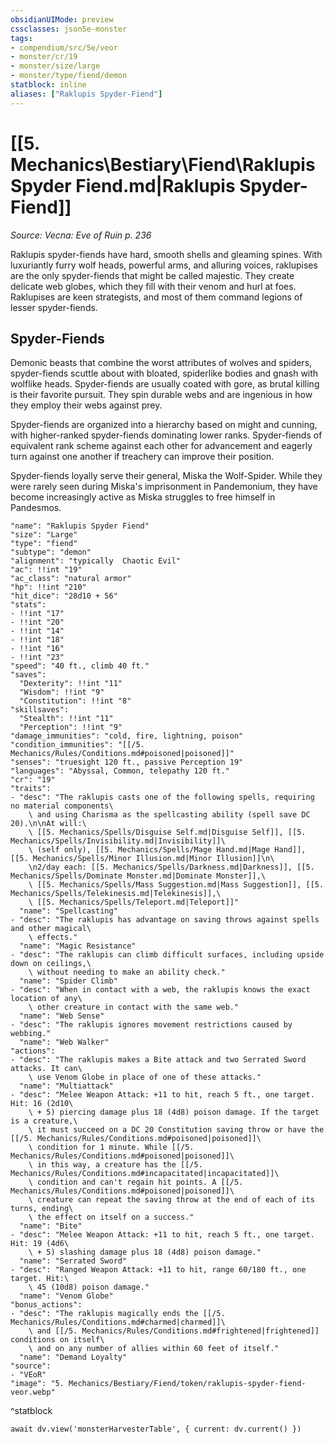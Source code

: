 ```yaml
---
obsidianUIMode: preview
cssclasses: json5e-monster
tags:
- compendium/src/5e/veor
- monster/cr/19
- monster/size/large
- monster/type/fiend/demon
statblock: inline
aliases: ["Raklupis Spyder-Fiend"]
---
```

# [[5. Mechanics\Bestiary\Fiend\Raklupis Spyder Fiend.md|Raklupis Spyder-Fiend]]
*Source: Vecna: Eve of Ruin p. 236*

Raklupis spyder-fiends have hard, smooth shells and gleaming spines. With luxuriantly furry wolf heads, powerful arms, and alluring voices, raklupises are the only spyder-fiends that might be called majestic. They create delicate web globes, which they fill with their venom and hurl at foes. Raklupises are keen strategists, and most of them command legions of lesser spyder-fiends.

## Spyder-Fiends

Demonic beasts that combine the worst attributes of wolves and spiders, spyder-fiends scuttle about with bloated, spiderlike bodies and gnash with wolflike heads. Spyder-fiends are usually coated with gore, as brutal killing is their favorite pursuit. They spin durable webs and are ingenious in how they employ their webs against prey.

Spyder-fiends are organized into a hierarchy based on might and cunning, with higher-ranked spyder-fiends dominating lower ranks. Spyder-fiends of equivalent rank scheme against each other for advancement and eagerly turn against one another if treachery can improve their position.

Spyder-fiends loyally serve their general, Miska the Wolf-Spider. While they were rarely seen during Miska's imprisonment in Pandemonium, they have become increasingly active as Miska struggles to free himself in Pandesmos.

```statblock
"name": "Raklupis Spyder Fiend"
"size": "Large"
"type": "fiend"
"subtype": "demon"
"alignment": "typically  Chaotic Evil"
"ac": !!int "19"
"ac_class": "natural armor"
"hp": !!int "210"
"hit_dice": "28d10 + 56"
"stats":
- !!int "17"
- !!int "20"
- !!int "14"
- !!int "18"
- !!int "16"
- !!int "23"
"speed": "40 ft., climb 40 ft."
"saves":
  "Dexterity": !!int "11"
  "Wisdom": !!int "9"
  "Constitution": !!int "8"
"skillsaves":
  "Stealth": !!int "11"
  "Perception": !!int "9"
"damage_immunities": "cold, fire, lightning, poison"
"condition_immunities": "[[/5. Mechanics/Rules/Conditions.md#poisoned|poisoned]]"
"senses": "truesight 120 ft., passive Perception 19"
"languages": "Abyssal, Common, telepathy 120 ft."
"cr": "19"
"traits":
- "desc": "The raklupis casts one of the following spells, requiring no material components\
    \ and using Charisma as the spellcasting ability (spell save DC 20).\n\nAt will:\
    \ [[5. Mechanics/Spells/Disguise Self.md|Disguise Self]], [[5. Mechanics/Spells/Invisibility.md|Invisibility]]\
    \ (self only), [[5. Mechanics/Spells/Mage Hand.md|Mage Hand]], [[5. Mechanics/Spells/Minor Illusion.md|Minor Illusion]]\n\
    \n2/day each: [[5. Mechanics/Spells/Darkness.md|Darkness]], [[5. Mechanics/Spells/Dominate Monster.md|Dominate Monster]],\
    \ [[5. Mechanics/Spells/Mass Suggestion.md|Mass Suggestion]], [[5. Mechanics/Spells/Telekinesis.md|Telekinesis]],\
    \ [[5. Mechanics/Spells/Teleport.md|Teleport]]"
  "name": "Spellcasting"
- "desc": "The raklupis has advantage on saving throws against spells and other magical\
    \ effects."
  "name": "Magic Resistance"
- "desc": "The raklupis can climb difficult surfaces, including upside down on ceilings,\
    \ without needing to make an ability check."
  "name": "Spider Climb"
- "desc": "When in contact with a web, the raklupis knows the exact location of any\
    \ other creature in contact with the same web."
  "name": "Web Sense"
- "desc": "The raklupis ignores movement restrictions caused by webbing."
  "name": "Web Walker"
"actions":
- "desc": "The raklupis makes a Bite attack and two Serrated Sword attacks. It can\
    \ use Venom Globe in place of one of these attacks."
  "name": "Multiattack"
- "desc": "Melee Weapon Attack: +11 to hit, reach 5 ft., one target. Hit: 16 (2d10\
    \ + 5) piercing damage plus 18 (4d8) poison damage. If the target is a creature,\
    \ it must succeed on a DC 20 Constitution saving throw or have the [[/5. Mechanics/Rules/Conditions.md#poisoned|poisoned]]\
    \ condition for 1 minute. While [[/5. Mechanics/Rules/Conditions.md#poisoned|poisoned]]\
    \ in this way, a creature has the [[/5. Mechanics/Rules/Conditions.md#incapacitated|incapacitated]]\
    \ condition and can't regain hit points. A [[/5. Mechanics/Rules/Conditions.md#poisoned|poisoned]]\
    \ creature can repeat the saving throw at the end of each of its turns, ending\
    \ the effect on itself on a success."
  "name": "Bite"
- "desc": "Melee Weapon Attack: +11 to hit, reach 5 ft., one target. Hit: 19 (4d6\
    \ + 5) slashing damage plus 18 (4d8) poison damage."
  "name": "Serrated Sword"
- "desc": "Ranged Weapon Attack: +11 to hit, range 60/180 ft., one target. Hit:\
    \ 45 (10d8) poison damage."
  "name": "Venom Globe"
"bonus_actions":
- "desc": "The raklupis magically ends the [[/5. Mechanics/Rules/Conditions.md#charmed|charmed]]\
    \ and [[/5. Mechanics/Rules/Conditions.md#frightened|frightened]] conditions on itself\
    \ and on any number of allies within 60 feet of itself."
  "name": "Demand Loyalty"
"source":
- "VEoR"
"image": "5. Mechanics/Bestiary/Fiend/token/raklupis-spyder-fiend-veor.webp"
```
^statblock

```dataviewjs
await dv.view('monsterHarvesterTable', { current: dv.current() })
```